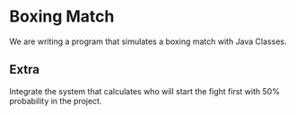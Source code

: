 # Boxing Match
We are writing a program that simulates a boxing match with Java Classes.

## Extra
Integrate the system that calculates who will start the fight first with 50% probability in the project.